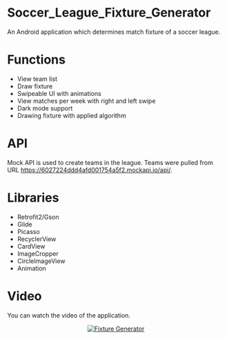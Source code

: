 # Soccer_League_Fixture_Generator
An Android application which determines match fixture of a soccer league.

# Functions
- View team list
- Draw fixture
- Swipeable UI with animations
- View matches per week with right and left swipe
- Dark mode support
- Drawing fixture with applied algorithm

# API
Mock API is used to create teams in the league. 
Teams were pulled from URL https://6027224ddd4afd001754a5f2.mockapi.io/api/.

# Libraries
- Retrofit2/Gson
- Glide
- Picasso
- RecyclerView
- CardView
- ImageCropper
- CircleImageView
- Animation

# Video
You can watch the video of the application.
<div align="center">
  <a href="https://yt-embed.herokuapp.com/embed?v=ikeQqeGR1PY"><img src="https://img.youtube.com/vi/ikeQqeGR1PY/0.jpg" alt="Fixture Generator"></a>
</div>

 

